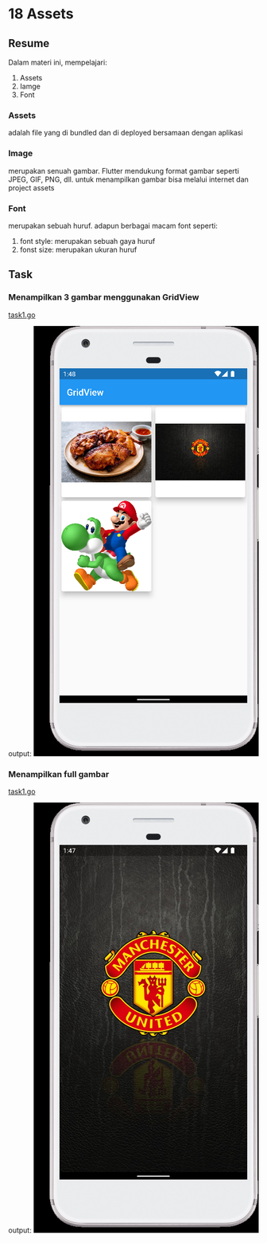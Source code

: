 # 18 Assets

## Resume

Dalam materi ini, mempelajari:

1. Assets
2. Iamge
3. Font

### Assets

adalah file yang di bundled dan di deployed bersamaan dengan aplikasi

### Image

merupakan senuah gambar. Flutter mendukung format gambar seperti JPEG, GIF, PNG, dll. untuk menampilkan gambar bisa melalui internet dan project assets

### Font

merupakan sebuah huruf. adapun berbagai macam font seperti:

1. font style: merupakan sebuah gaya huruf
2. fonst size: merupakan ukuran huruf

## Task

### Menampilkan 3 gambar menggunakan GridView

[task1.go](./Praktikum/lib/task_1/main.dart)

output:
![task1](./Screenshots/Android%20Emulator%20-%20Pixel_XL_API_32_5554%203_25_2022%201_49_04%20PM.png)

### Menampilkan full gambar

[task1.go](./Praktikum/lib/task_2/main.dart)

output:
![task1](./Screenshots/Android%20Emulator%20-%20Pixel_XL_API_32_5554%203_25_2022%201_47_51%20PM.png)
